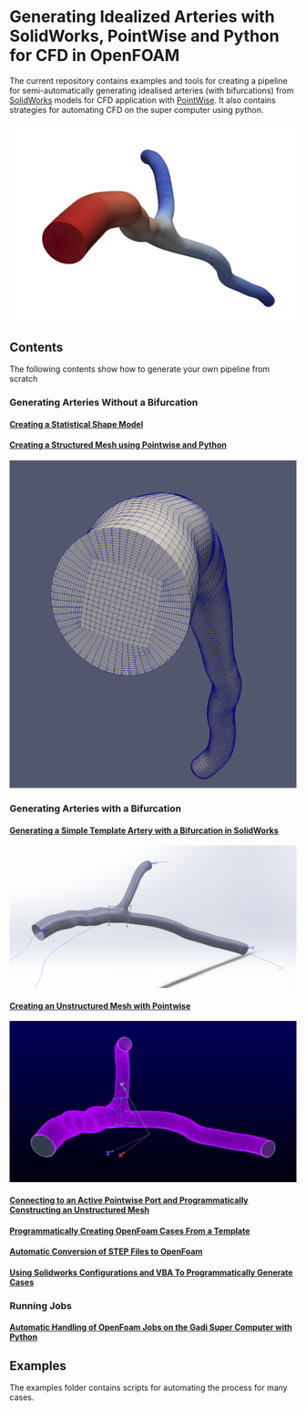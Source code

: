 # Generating Idealized Arteries with SolidWorks, PointWise and Python for CFD in OpenFOAM

The current repository contains examples and tools for creating a pipeline
for semi-automatically generating idealised arteries (with bifurcations) from [SolidWorks](https://www.solidworks.com/) models for CFD application with [PointWise](https://www.pointwise.com/). It also contains strategies for automating CFD on the super computer using python.

![](./docs/bifurcation/images/open_foam_case.PNG)

## Contents

The following contents show how to generate your own pipeline from scratch

### Generating Arteries Without a Bifurcation

#### [Creating a Statistical Shape Model](./docs/no_bifurcation/00_creating_a_statistical_shape_model.ipynb)

#### [Creating a Structured Mesh using Pointwise and Python](./docs/bifurcation/../no_bifurcation/01_creating_structured_meshes_in_pointwise.ipynb)

![](./docs/no_bifurcation/images/final_mesh.PNG)

### Generating Arteries with a Bifurcation

#### [Generating a Simple Template Artery with a Bifurcation in SolidWorks](./docs/bifurcation/00_generating_a_ideal_artery_in_solidworks.md)

![](./docs/bifurcation/images/solidworks_template_artery.PNG)

#### [Creating an Unstructured Mesh with Pointwise](./docs/bifurcation/01_generating_an_unsctructured_mesh_for_CFD_in_solidworks.md)

![](./docs/bifurcation/images/unstructured_grid_generation/inlet_outlet_patched.PNG)

#### [Connecting to an Active Pointwise Port and Programmatically Constructing an Unstructured Mesh](./docs/bifurcation/02_convert_step_to_openfoam_with_pointwise_python_api.ipynb)

#### [Programmatically Creating OpenFoam Cases From a Template](./docs/bifurcation/03_programatically_creating_openfoam_cases_from_a_template.ipynb)

#### [Automatic Conversion of STEP Files to OpenFoam](./docs/bifurcation/04_automatically_convert_step_files_to_openfoam_with_an_observer.ipynb)

#### [Using Solidworks Configurations and VBA To Programmatically Generate Cases](./docs/bifurcation/05_using_solidworks_configurations_and_vba_to_programatically_generate_examples.md)

### Running Jobs

#### [Automatic Handling of OpenFoam Jobs on the Gadi Super Computer with Python](./docs/automatic_handling_of_super_computer_jobs_with_python.ipynb)

## Examples

The examples folder contains scripts for automating the process for many cases.
